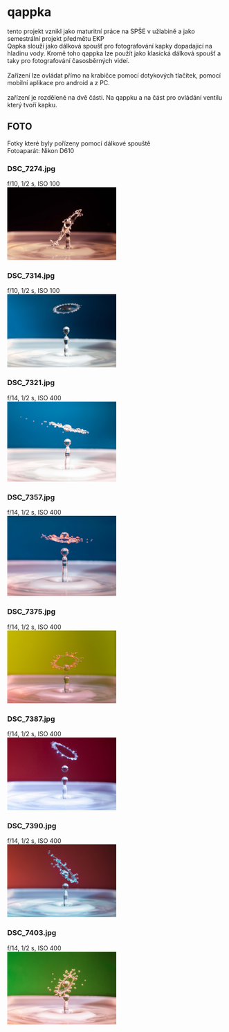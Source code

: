 # qappka
tento projekt vznikl jako maturitní práce na SPŠE v užlabině a jako semestrální projekt předmětu EKP<br/>
Qapka slouží jako dálková spoušť pro fotografování kapky dopadajicí na hladinu vody. Kromě toho qappka lze použít jako klasická dálková spoušť a taky pro fotografování časosběrných videí. <br/><br/>
Zařízení lze ovládat přímo na krabičce pomocí dotykových tlačítek, pomocí mobilní aplikace pro android a z PC.<br/><br/>
zařízení je rozdělené na dvě části. Na qappku a na část pro ovládání ventilu který tvoří kapku.


## FOTO
Fotky které byly pořízeny pomocí dálkové spouště <br/>
Fotoaparát: Nikon D610
### DSC_7274.jpg
f/10, 1/2 s, ISO 100 <br/>
<img src="https://github.com/kocevjak/qappka/blob/514278fafe3484f6c48442bf9e8e0415a9fad044/foto/DSC_7274.jpg" width=50%>

### DSC_7314.jpg
f/10, 1/2 s, ISO 100 <br/>
<img src="https://github.com/kocevjak/qappka/blob/dd176f044c671d5a4ff868a5bc4624db2e15b43f/foto/DSC_7314.jpg" width=50%>

### DSC_7321.jpg
f/14, 1/2 s, ISO 400 <br/>
<img src="https://github.com/kocevjak/qappka/blob/dd176f044c671d5a4ff868a5bc4624db2e15b43f/foto/DSC_7321.jpg" width=50%>

### DSC_7357.jpg
f/14, 1/2 s, ISO 400 <br/>
<img src="https://github.com/kocevjak/qappka/blob/dd176f044c671d5a4ff868a5bc4624db2e15b43f/foto/DSC_7357.jpg" width=50%>

### DSC_7375.jpg
f/14, 1/2 s, ISO 400 <br/>
<img src="https://github.com/kocevjak/qappka/blob/dd176f044c671d5a4ff868a5bc4624db2e15b43f/foto/DSC_7375.jpg" width=50%>

### DSC_7387.jpg 
f/14, 1/2 s, ISO 400 <br/>
<img src="https://github.com/kocevjak/qappka/blob/dd176f044c671d5a4ff868a5bc4624db2e15b43f/foto/DSC_7387.jpg" width=50%>

### DSC_7390.jpg 
f/14, 1/2 s, ISO 400 <br/>
<img src="https://github.com/kocevjak/qappka/blob/dd176f044c671d5a4ff868a5bc4624db2e15b43f/foto/DSC_7390.jpg" width=50%>

### DSC_7403.jpg
f/14, 1/2 s, ISO 400 <br/>
<img src="https://github.com/kocevjak/qappka/blob/dd176f044c671d5a4ff868a5bc4624db2e15b43f/foto/DSC_7403.jpg" width=50%>

